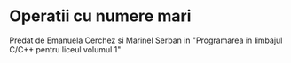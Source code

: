 # Operatii cu numere mari
Predat de Emanuela Cerchez si Marinel Serban in "Programarea in limbajul C/C++ pentru liceul volumul 1"
